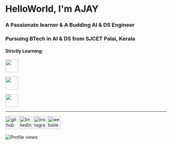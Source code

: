# HelloWorld, I'm AJAY

### A Passionate learner & A Budding  AI & DS Engineer

### Pursuing BTech in AI & DS from SJCET Palai, Kerala

#### Strictly Learning:

[<img src="https://img.icons8.com/color/480/000000/c-programming.png" height='40'>](https://004ajay.github.io/) 

[<img src='https://img.icons8.com/color/480/000000/python--v1.png' height='40'>](https:/python.org)  

[<img src="https://img.icons8.com/color/480/000000/java-coffee-cup-logo--v1.png" height='40'>](https://www.google.com/search?q=java&oq=java&aqs=chrome..69i57j69i59l3j69i60j69i65j69i60l2.1810j0j7&sourceid=chrome&ie=UTF-8)   

---


[<img src='https://cdn.jsdelivr.net/npm/simple-icons@3.0.1/icons/github.svg' alt='github' height='40'>](https://github.com/004Ajay)  [<img src='https://cdn.jsdelivr.net/npm/simple-icons@3.0.1/icons/linkedin.svg' alt='linkedin' height='40'>](https://www.linkedin.com/in/https://www.linkedin.com/in/ajay-t-shaju-976212183//)  [<img src='https://cdn.jsdelivr.net/npm/simple-icons@3.0.1/icons/instagram.svg' alt='instagram' height='40'>](https://www.instagram.com/https://www.instagram.com/mr_againster//)  [<img src='https://cdn.jsdelivr.net/npm/simple-icons@3.0.1/icons/icloud.svg' alt='website' height='40'>](https://004ajay.github.io/)  

![Profile views](https://gpvc.arturio.dev/004Ajay)  
<!--















Strictly Learning: C, java, python, social connection

Available on: github, Linkedin & insta

active commits, profile view

-->